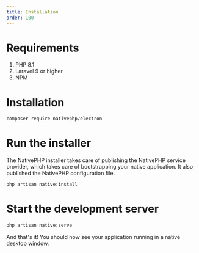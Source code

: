 ```yaml
---
title: Installation
order: 100
---
```


# Requirements

1. PHP 8.1
2. Laravel 9 or higher
3. NPM

# Installation

```bash
composer require nativephp/electron
```

# Run the installer

The NativePHP installer takes care of publishing the NativePHP service provider, which takes care of bootstrapping your native application.
It also published the NativePHP configuration file.

```bash
php artisan native:install
```

# Start the development server

```bash
php artisan native:serve
```

And that's it! You should now see your application running in a native desktop window.
